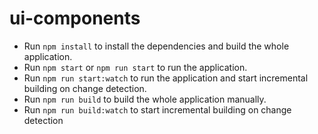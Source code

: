 # ui-components

- Run `npm install` to install the dependencies and build the whole application.
- Run `npm start` or `npm run start` to run the application.
- Run `npm run start:watch` to run the application and start incremental building on change detection.
- Run `npm run build` to build the whole application manually.
- Run `npm run build:watch` to start incremental building on change detection


